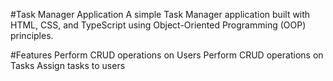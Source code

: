 #Task Manager Application
A simple Task Manager application built with HTML, CSS, and TypeScript using Object-Oriented Programming (OOP) principles.

#Features
Perform CRUD operations on Users
Perform CRUD operations on Tasks
Assign tasks to users